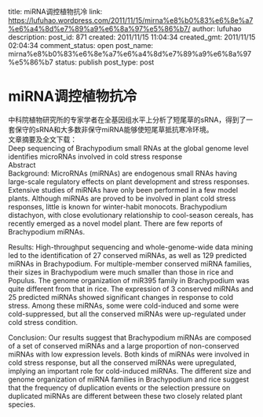 title: miRNA调控植物抗冷
link: https://lufuhao.wordpress.com/2011/11/15/mirna%e8%b0%83%e6%8e%a7%e6%a4%8d%e7%89%a9%e6%8a%97%e5%86%b7/
author: lufuhao
description: 
post_id: 871
created: 2011/11/15 11:04:34
created_gmt: 2011/11/15 02:04:34
comment_status: open
post_name: mirna%e8%b0%83%e6%8e%a7%e6%a4%8d%e7%89%a9%e6%8a%97%e5%86%b7
status: publish
post_type: post

# miRNA调控植物抗冷

中科院植物研究所的专家学者在全基因组水平上分析了短尾草的sRNA，得到了一套保守的sRNA和大多数非保守miRNA能够使短尾草抵抗寒冷环境。  
文章摘要及全文下载：  
Deep sequencing of Brachypodium small RNAs at the global genome level identifies microRNAs involved in cold stress response  
Abstract  
Background: MicroRNAs (miRNAs) are endogenous small RNAs having large-scale regulatory effects on plant development and stress responses. Extensive studies of miRNAs have only been performed in a few model plants. Although miRNAs are proved to be involved in plant cold stress responses, little is known for winter-habit monocots. Brachypodium distachyon, with close evolutionary relationship to cool-season cereals, has recently emerged as a novel model plant. There are few reports of Brachypodium miRNAs. 

Results: High-throughput sequencing and whole-genome-wide data mining led to the identification of 27 conserved miRNAs, as well as 129 predicted miRNAs in Brachypodium. For multiple-member conserved miRNA families, their sizes in Brachypodium were much smaller than those in rice and Populus. The genome organization of miR395 family in Brachypodium was quite different from that in rice. The expression of 3 conserved miRNAs and 25 predicted miRNAs showed significant changes in response to cold stress. Among these miRNAs, some were cold-induced and some were cold-suppressed, but all the conserved miRNAs were up-regulated under cold stress condition. 

Conclusion: Our results suggest that Brachypodium miRNAs are composed of a set of conserved miRNAs and a large proportion of non-conserved miRNAs with low expression levels. Both kinds of miRNAs were involved in cold stress response, but all the conserved miRNAs were upregulated, implying an important role for cold-induced miRNAs. The different size and genome organization of miRNA families in Brachypodium and rice suggest that the frequency of duplication events or the selection pressure on duplicated miRNAs are different between these two closely related plant species.